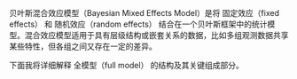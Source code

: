 贝叶斯混合效应模型（Bayesian Mixed Effects Model）是将 固定效应（fixed effects） 和 随机效应（random effects） 结合在一个贝叶斯框架中的统计模型。混合效应模型适用于具有层级结构或嵌套关系的数据，比如多组观测数据共享某些特性，但各组之间又存在一定的差异。

下面我将详细解释 全模型（full model） 的结构及其关键组成部分。